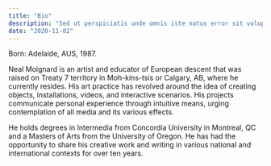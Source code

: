 ```yaml
---
title: "Bio"
description: "Sed ut perspiciatis unde omnis iste natus error sit voluptatem"
date: "2020-11-02"
---
```


Born: Adelaide, AUS, 1987.

Neal Moignard is an artist and educator of European descent that was raised on Treaty 7 territory in Moh-kíns-tsis or Calgary, AB, where he currently resides. His art practice has revolved around the idea of creating objects, installations, videos, and interactive scenarios. His projects communicate personal experience through intuitive means, urging contemplation of all media and its various effects. 

He holds degrees in Intermedia from Concordia University in Montreal, QC and a Masters of Arts from the University of Oregon. He has had the opportunity to share his creative work and writing in various national and international contexts for over ten years. 

